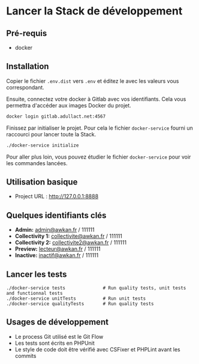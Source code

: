 Lancer la Stack de développement
================================

## Pré-requis
* docker

## Installation
Copier le fichier `.env.dist` vers `.env` et éditez le avec les valeurs vous correspondant.

Ensuite, connectez votre docker à Gitlab avec vos identifiants.
Cela vous permettra d'accéder aux images Docker du projet.
```bash
docker login gitlab.adullact.net:4567
```

Finissez par initialiser le projet.
Pour cela le fichier `docker-service` fourni un raccourci pour lancer toute la Stack.
```bash
./docker-service initialize
```

Pour aller plus loin, vous pouvez étudier le fichier `docker-service` pour voir les commandes lancées.

## Utilisation basique

* Project URL : http://127.0.0.1:8888

## Quelques identifiants clés

- **Admin:** admin@awkan.fr / 111111
- **Collectivity 1:** collectivite@awkan.fr / 111111
- **Collectivity 2:** collectivite2@awkan.fr / 111111
- **Preview:** lecteur@awkan.fr / 111111
- **Inactive:** inactif@awkan.fr / 111111

## Lancer les tests
```
./docker-service tests              # Run quality tests, unit tests and functionnal tests
./docker-service unitTests          # Run unit tests
./docker-service qualityTests       # Run quality tests
```

## Usages de développement
* Le process Git utilisé est le Git Flow
* Les tests sont écrits en PHPUnit
* Le style de code doit être vérifié avec CSFixer et PHPLint avant les commits
